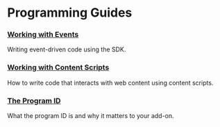 # Programming Guides #

### [Working with Events](/dev-guide/addon-development/events) ###
Writing event-driven code using the SDK.

### [Working with Content Scripts](/dev-guide/addon-development/web-content) ###
How to write code that interacts with web content using content scripts.

### [The Program ID](/dev-guide/addon-development/program-id) ###
What the program ID is and why it matters to your add-on.